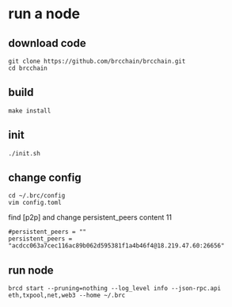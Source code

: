 # run a node

## download code

```
git clone https://github.com/brcchain/brcchain.git
cd brcchain
```

## build

```
make install
```

## init

```
./init.sh
```

## change config
```
cd ~/.brc/config
vim config.toml
```
find [p2p] and change persistent_peers content
11
```
#persistent_peers = ""
persistent_peers = "acdcc063a7cec116ac89b062d595381f1a4b46f4@18.219.47.60:26656"
```

## run node

```
brcd start --pruning=nothing --log_level info --json-rpc.api eth,txpool,net,web3 --home ~/.brc
```
